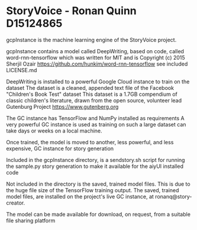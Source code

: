 # StoryVoice - Ronan Quinn D15124865

gcpInstance is the machine learning engine of the StoryVoice project.

gcpInstance contains a model called DeepWriting, based on code, called word-rnn-tensorflow which was written for MIT
and is Copyright (c) 2015 Sherjil Ozair https://github.com/hunkim/word-rnn-tensorflow see included LICENSE.md

DeepWriting is installed to a powerful Google Cloud instance to train on the dataset
The dataset is a cleaned, appended text file of the Facebook "Children's Book Test" dataset
This dataset is a 1.7GB compendium of classic children's literature, drawn from the open source,
volunteer lead Gutenburg Project https://www.gutenberg.org

The GC instance has TensorFlow and NumPy installed as requirements
A very powerful GC instance is used as training on such a large dataset can take days or weeks on a local machine.

Once trained, the model is moved to another, less powerful, and less expensive, GC instance for story generation

Included in the gcpInstance directory, is a sendstory.sh script for running the sample.py story generation
to make it available for the aiyUI installed code

Not included in the directory is the saved, trained model files. This is due to the huge file size of the TensorFlow
training output. The saved, trained model files, are installed on the project's  live GC instance, at ronanq@story-creator.

The model can be made available for download, on request, from a suitable file sharing platform
